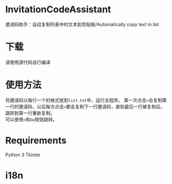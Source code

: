 # InvitationCodeAssistant
邀请码助手：自动复制列表中的文本到剪贴板/Automatically copy text in list

# 下载
请使用源代码自行编译

# 使用方法
将邀请码以每行一个的格式放到``list.txt``中，运行主程序。 
第一次点击``>``会复制第一行的邀请码，以后每次点击``>``都会复制下一行邀请码，直到最后一行被复制后，跳转到第一行重新复制。  
可以使用``<``和``Go``按钮跳转。

# Requirements
Python 3
Tkinter

# i18n
